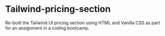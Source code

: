 # Tailwind-pricing-section
Re-built the Tailwind UI pricing section using HTML and Vanilla CSS as part for an assignment in a coding bootcamp.
